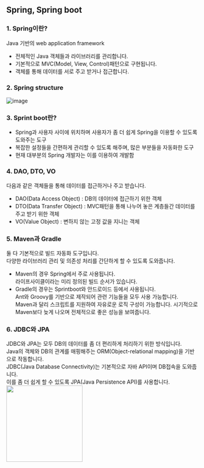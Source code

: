 ## Spring, Spring boot

### 1. Spring이란?
Java 기반의 web application framework 
- 전체적인 Java 객체들과 라이브러리를 관리합니다.
- 기본적으로 MVC(Model, View, Control)패턴으로 구현됩니다.
- 객체를 통해 데이터를 서로 주고 받거나 접근합니다.
  
  
### 2. Spring structure  
![image](https://user-images.githubusercontent.com/70496139/156914546-455e8d6f-eec2-423a-ba3c-cd96e31d8683.png)  
  
  
### 3. Sprint boot란?
* Spring과 사용자 사이에 위치하며 사용자가 좀 더 쉽게 Spring을 이용할 수 있도록 도와주는 도구  
* 복잡한 설정들을 간편하게 관리할 수 있도록 해주며, 많은 부분들을 자동화한 도구  
* 현재 대부분의 Spring 개발자는 이를 이용하여 개발함    
  
  
### 4. DAO, DTO, VO
다음과 같은 객체들을 통해 데이터를 접근하거나 주고 받습니다.
* DAO(Data Access Object) : DB의 데이터에 접근하기 위한 객체
* DTO(Data Transfer Object) : MVC패턴을 통해 나누어 놓은 계층들간 데이터를 주고 받기 위한 객체
* VO(Value Object) : 변하지 않는 고정 값을 지니는 객체
  
  
### 5. Maven과 Gradle
둘 다 기본적으로 빌드 자동화 도구입니다.  
다양한 라이브러리 관리 및 의존성 처리를 간단하게 할 수 있도록 도와줍니다.  
* Maven의 경우 Spring에서 주로 사용됩니다.  
라이프사이클이라는 미리 정의된 빌드 순서가 있습니다.  
* Gradle의 경우는 Sprintboot와 안드로이드 등에서 사용됩니다.  
Ant와 Groovy를 기반으로 제작되어 관련 기능들을 모두 사용 가능합니다.  
Maven과 달리 스크립트를 지원하여 자유로운 로직 구성이 가능합니다.
시기적으로 Maven보다 늦게 나오며 전체적으로 좋은 성능을 보여줍니다.
  
  
### 6. JDBC와 JPA
JDBC와 JPA는 모두 DB의 데이터를 좀 더 편리하게 처리하기 위한 방식입니다.  
Java의 객체와 DB의 관계를 매핑해주는 ORM(Object-relational mapping)을 기반으로 작동합니다.  
JDBC(Java Database Connectivity)는 기본적으로 자바 API이며 DB접속을 도와줍니다.  
이를 좀 더 쉽게 할 수 있도록 JPA(Java Persistence API)를 사용합니다.  
<img src="https://user-images.githubusercontent.com/70496139/157149518-97fedf4d-0ba9-4155-bf75-e777ab92b44c.png" width="200" height="200" />
